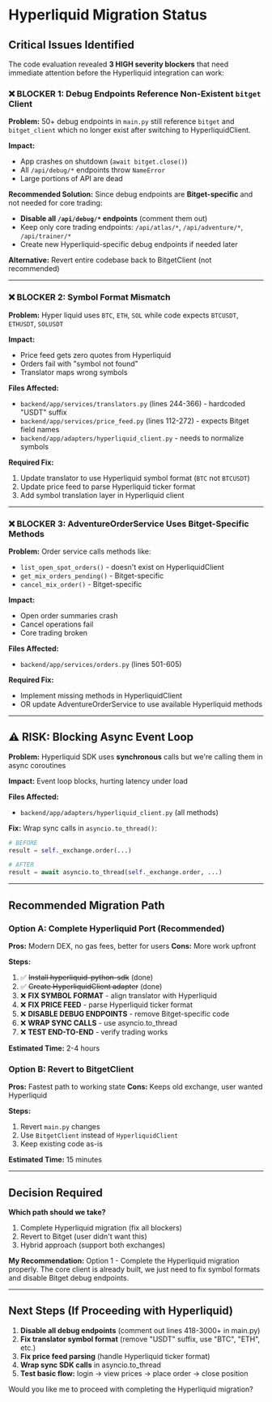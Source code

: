 # Hyperliquid Migration Status

## Critical Issues Identified

The code evaluation revealed **3 HIGH severity blockers** that need immediate attention before the Hyperliquid integration can work:

### ❌ BLOCKER 1: Debug Endpoints Reference Non-Existent `bitget` Client

**Problem:** 50+ debug endpoints in `main.py` still reference `bitget` and `bitget_client` which no longer exist after switching to HyperliquidClient.

**Impact:**
- App crashes on shutdown (`await bitget.close()`)
- All `/api/debug/*` endpoints throw `NameError`
- Large portions of API are dead

**Recommended Solution:**
Since debug endpoints are **Bitget-specific** and not needed for core trading:
- **Disable all `/api/debug/*` endpoints** (comment them out)
- Keep only core trading endpoints: `/api/atlas/*`, `/api/adventure/*`, `/api/trainer/*`
- Create new Hyperliquid-specific debug endpoints if needed later

**Alternative:** Revert entire codebase back to BitgetClient (not recommended)

---

### ❌ BLOCKER 2: Symbol Format Mismatch

**Problem:** Hyper liquid uses `BTC`, `ETH`, `SOL` while code expects `BTCUSDT`, `ETHUSDT`, `SOLUSDT`

**Impact:**
- Price feed gets zero quotes from Hyperliquid
- Orders fail with "symbol not found"
- Translator maps wrong symbols

**Files Affected:**
- `backend/app/services/translators.py` (lines 244-366) - hardcoded "USDT" suffix
- `backend/app/services/price_feed.py` (lines 112-272) - expects Bitget field names
- `backend/app/adapters/hyperliquid_client.py` - needs to normalize symbols

**Required Fix:**
1. Update translator to use Hyperliquid symbol format (`BTC` not `BTCUSDT`)
2. Update price feed to parse Hyperliquid ticker format
3. Add symbol translation layer in Hyperliquid client

---

### ❌ BLOCKER 3: AdventureOrderService Uses Bitget-Specific Methods

**Problem:** Order service calls methods like:
- `list_open_spot_orders()` - doesn't exist on HyperliquidClient
- `get_mix_orders_pending()` - Bitget-specific
- `cancel_mix_order()` - Bitget-specific

**Impact:**
- Open order summaries crash
- Cancel operations fail
- Core trading broken

**Files Affected:**
- `backend/app/services/orders.py` (lines 501-605)

**Required Fix:**
- Implement missing methods in HyperliquidClient
- OR update AdventureOrderService to use available Hyperliquid methods

---

## ⚠️ RISK: Blocking Async Event Loop

**Problem:** Hyperliquid SDK uses **synchronous** calls but we're calling them in async coroutines

**Impact:** Event loop blocks, hurting latency under load

**Files Affected:**
- `backend/app/adapters/hyperliquid_client.py` (all methods)

**Fix:** Wrap sync calls in `asyncio.to_thread()`:
```python
# BEFORE
result = self._exchange.order(...)

# AFTER
result = await asyncio.to_thread(self._exchange.order, ...)
```

---

## Recommended Migration Path

### Option A: Complete Hyperliquid Port (Recommended)

**Pros:** Modern DEX, no gas fees, better for users
**Cons:** More work upfront

**Steps:**
1. ✅ ~~Install hyperliquid-python-sdk~~ (done)
2. ✅ ~~Create HyperliquidClient adapter~~ (done)
3. ❌ **FIX SYMBOL FORMAT** - align translator with Hyperliquid
4. ❌ **FIX PRICE FEED** - parse Hyperliquid ticker format
5. ❌ **DISABLE DEBUG ENDPOINTS** - remove Bitget-specific code
6. ❌ **WRAP SYNC CALLS** - use asyncio.to_thread
7. ❌ **TEST END-TO-END** - verify trading works

**Estimated Time:** 2-4 hours

### Option B: Revert to BitgetClient

**Pros:** Fastest path to working state
**Cons:** Keeps old exchange, user wanted Hyperliquid

**Steps:**
1. Revert `main.py` changes
2. Use `BitgetClient` instead of `HyperliquidClient`
3. Keep existing code as-is

**Estimated Time:** 15 minutes

---

## Decision Required

**Which path should we take?**
1. Complete Hyperliquid migration (fix all blockers)
2. Revert to Bitget (user didn't want this)
3. Hybrid approach (support both exchanges)

**My Recommendation:** Option 1 - Complete the Hyperliquid migration properly. The core client is already built, we just need to fix symbol formats and disable Bitget debug endpoints.

---

## Next Steps (If Proceeding with Hyperliquid)

1. **Disable all debug endpoints** (comment out lines 418-3000+ in main.py)
2. **Fix translator symbol format** (remove "USDT" suffix, use "BTC", "ETH", etc.)
3. **Fix price feed parsing** (handle Hyperliquid ticker format)
4. **Wrap sync SDK calls** in asyncio.to_thread
5. **Test basic flow:** login → view prices → place order → close position

Would you like me to proceed with completing the Hyperliquid migration?
